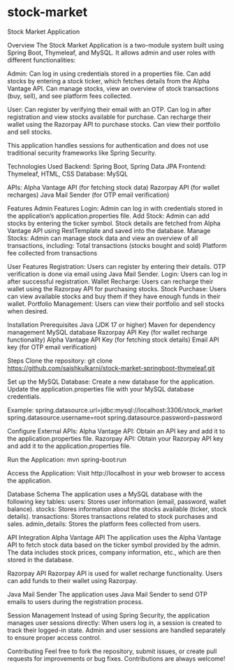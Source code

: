 # stock-market
Stock Market Application

Overview
The Stock Market Application is a two-module system built using Spring Boot, Thymeleaf, and MySQL. It allows admin and user roles with different functionalities:

Admin:
Can log in using credentials stored in a properties file.
Can add stocks by entering a stock ticker, which fetches details from the Alpha Vantage API.
Can manage stocks, view an overview of stock transactions (buy, sell), and see platform fees collected.

User:
Can register by verifying their email with an OTP.
Can log in after registration and view stocks available for purchase.
Can recharge their wallet using the Razorpay API to purchase stocks.
Can view their portfolio and sell stocks.

This application handles sessions for authentication and does not use traditional security frameworks like Spring Security.

Technologies Used
Backend: Spring Boot, Spring Data JPA
Frontend: Thymeleaf, HTML, CSS
Database: MySQL

APIs:
Alpha Vantage API (for fetching stock data)
Razorpay API (for wallet recharges)
Java Mail Sender (for OTP email verification)

Features
Admin Features
Login: Admin can log in with credentials stored in the application’s application.properties file.
Add Stock: Admin can add stocks by entering the ticker symbol. Stock details are fetched from Alpha Vantage API using RestTemplate and saved into the database.
Manage Stocks: Admin can manage stock data and view an overview of all transactions, including:
Total transactions (stocks bought and sold)
Platform fee collected from transactions

User Features
Registration: Users can register by entering their details. OTP verification is done via email using Java Mail Sender.
Login: Users can log in after successful registration.
Wallet Recharge: Users can recharge their wallet using the Razorpay API for purchasing stocks.
Stock Purchase: Users can view available stocks and buy them if they have enough funds in their wallet.
Portfolio Management: Users can view their portfolio and sell stocks when desired.

Installation
Prerequisites
Java (JDK 17 or higher)
Maven for dependency management
MySQL database
Razorpay API Key (for wallet recharge functionality)
Alpha Vantage API Key (for fetching stock details)
Email API key (for OTP email verification)

Steps
Clone the repository:
git clone https://github.com/saishkulkarni/stock-market-springboot-thymeleaf.git

Set up the MySQL Database:
Create a new database for the application.
Update the application.properties file with your MySQL database credentials.

Example:
spring.datasource.url=jdbc:mysql://localhost:3306/stock_market
spring.datasource.username=root
spring.datasource.password=password

Configure External APIs:
Alpha Vantage API: Obtain an API key and add it to the application.properties file.
Razorpay API: Obtain your Razorpay API key and add it to the application.properties file.

Run the Application:
mvn spring-boot:run

Access the Application:
Visit http://localhost in your web browser to access the application.

Database Schema
The application uses a MySQL database with the following key tables:
users: Stores user information (email, password, wallet balance).
stocks: Stores information about the stocks available (ticker, stock details).
transactions: Stores transactions related to stock purchases and sales.
admin_details: Stores the platform fees collected from users.

API Integration
Alpha Vantage API
The application uses the Alpha Vantage API to fetch stock data based on the ticker symbol provided by the admin.
The data includes stock prices, company information, etc., which are then stored in the database.

Razorpay API
Razorpay API is used for wallet recharge functionality. Users can add funds to their wallet using Razorpay.

Java Mail Sender
The application uses Java Mail Sender to send OTP emails to users during the registration process.

Session Management
Instead of using Spring Security, the application manages user sessions directly:
When users log in, a session is created to track their logged-in state.
Admin and user sessions are handled separately to ensure proper access control.

Contributing
Feel free to fork the repository, submit issues, or create pull requests for improvements or bug fixes. Contributions are always welcome!
